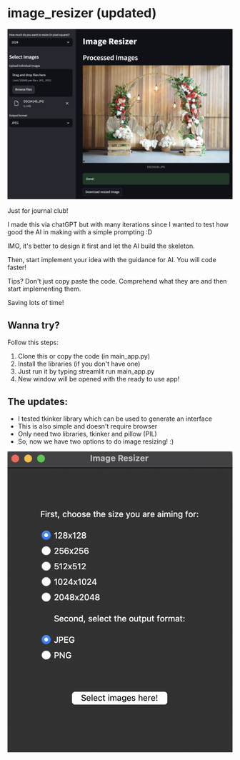 # image_resizer (updated)
![](https://github.com/im-sanka/image_resizer/blob/main/Screenshot%202023-08-22%20at%2021.37.00.png)

Just for journal club! 

I made this via chatGPT but with many iterations since I wanted to test how good the AI in making with a simple prompting :D

IMO, it's better to design it first and let the AI build the skeleton. 

Then, start implement your idea with the guidance for AI. You will code faster! 

Tips? Don't just copy paste the code. Comprehend what they are and then start implementing them.

Saving lots of time!

  
## Wanna try?
Follow this steps:
1. Clone this or copy the code (in main_app.py)
2. Install the libraries (if you don't have one)
3. Just run it by typing streamlit run main_app.py
4. New window will be opened with the ready to use app!


## The updates:
- I tested tkinker library which can be used to generate an interface
- This is also simple and doesn't require browser
- Only need two libraries, tkinker and pillow (PIL)
- So, now we have two options to do image resizing! :)

![](https://github.com/im-sanka/image_resizer/blob/main/Screenshot%202023-08-22%20at%2021.29.19.png)
